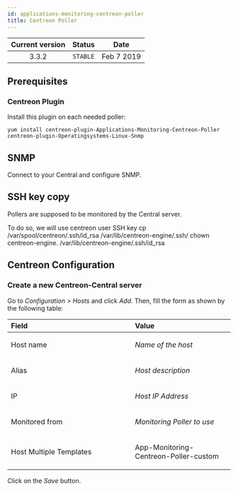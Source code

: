```yaml
---
id: applications-monitoring-centreon-poller
title: Centreon Poller
---
```


| Current version | Status | Date |
| :-: | :-: | :-: |
| 3.3.2 | `STABLE` | Feb  7 2019 |

## Prerequisites
### Centreon Plugin
Install this plugin on each needed poller:

    yum install centreon-plugin-Applications-Monitoring-Centreon-Poller centreon-plugin-Operatingsystems-Linux-Snmp

## SNMP
Connect to your Central and configure SNMP.

## SSH key copy
Pollers are supposed to be monitored by the Central server.

To do so, we will use centreon user SSH key
    cp /var/spool/centreon/.ssh/id_rsa /var/lib/centreon-engine/.ssh/
    chown centreon-engine. /var/lib/centreon-engine/.ssh/id_rsa

## Centreon Configuration
### Create a new Centreon-Central server
Go to *Configuration &gt; Hosts* and click *Add*. Then, fill the form as shown by the following table:

<table>
<colgroup>
<col width="55%" />
<col width="44%" />
</colgroup>
<thead>
<tr class="header">
<th align="left">Field</th>
<th align="left">Value</th>
</tr>
</thead>
<tbody>
<tr class="odd">
<td align="left"><p>Host name</p></td>
<td align="left"><p><em>Name of the host</em></p></td>
</tr>
<tr class="even">
<td align="left"><p>Alias</p></td>
<td align="left"><p><em>Host description</em></p></td>
</tr>
<tr class="odd">
<td align="left"><p>IP</p></td>
<td align="left"><p><em>Host IP Address</em></p></td>
</tr>
<tr class="even">
<td align="left"><p>Monitored from</p></td>
<td align="left"><p><em>Monitoring Poller to use</em></p></td>
</tr>
<tr class="odd">
<td align="left"><p>Host Multiple Templates</p></td>
<td align="left"><p>App-Monitoring-Centreon-Poller-custom</p></td>
</tr>
</tbody>
</table>

Click on the *Save* button.

